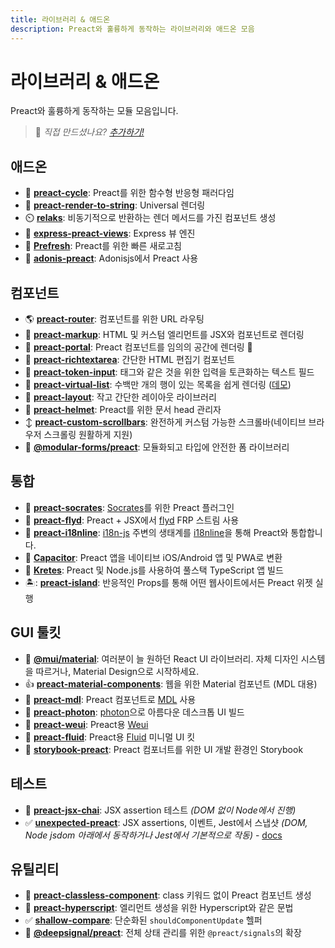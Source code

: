 ```yaml
---
title: 라이브러리 & 애드온
description: Preact와 훌륭하게 동작하는 라이브러리와 애드온 모음
---
```


# 라이브러리 & 애드온

Preact와 훌륭하게 동작하는 모듈 모음입니다.

> :information_desk_person: _직접 만드셨나요?
> [추가하기!](https://github.com/preactjs/preact-www/blob/master/content/en/about/libraries-addons.md)_

## 애드온

- :repeat: [**preact-cycle**](https://github.com/developit/preact-cycle): Preact를 위한 함수형 반응형 패러다임
- :page_facing_up: [**preact-render-to-string**](https://github.com/preactjs/preact-render-to-string): Universal 렌더링
- :timer_clock: [**relaks**](https://github.com/trambarhq/relaks): 비동기적으로 반환하는 렌더 메서드를 가진 컴포넌트 생성
- :nut_and_bolt: [**express-preact-views**](https://github.com/edwjusti/express-preact-views): Express 뷰 엔진
- :floppy_disk: [**Prefresh**](https://github.com/JoviDeCroock/prefresh): Preact를 위한 빠른 새로고침
- :bookmark_tabs: [**adonis-preact**](https://github.com/DonsWayo/adonis-preact): Adonisjs에서 Preact 사용

## 컴포넌트

- :earth_americas: [**preact-router**](https://github.com/preactjs/preact-router): 컴포넌트를 위한 URL 라우팅
- :bookmark_tabs: [**preact-markup**](https://github.com/developit/preact-markup): HTML 및 커스텀 엘리먼트를 JSX와 컴포넌트로 렌더링
- :satellite: [**preact-portal**](https://github.com/developit/preact-portal): Preact 컴포넌트를 임의의 공간에 렌더링 :milky_way:
- :pencil: [**preact-richtextarea**](https://github.com/developit/preact-richtextarea): 간단한 HTML 편집기 컴포넌트
- :bookmark: [**preact-token-input**](https://github.com/developit/preact-token-input): 태그와 같은 것을 위한 입력을 토큰화하는 텍스트 필드
- :card_index: [**preact-virtual-list**](https://github.com/developit/preact-virtual-list): 수백만 개의 행이 있는 목록을 쉽게 렌더링 ([데모](https://jsfiddle.net/developit/qqan9pdo/))
- :triangular_ruler: [**preact-layout**](https://download.github.io/preact-layout/): 작고 간단한 레이아웃 라이브러리
- :construction_worker: [**preact-helmet**](https://github.com/download/preact-helmet): Preact를 위한 문서 head 관리자
- :arrow_up_down: [**preact-custom-scrollbars**](https://github.com/lucafalasco/preact-custom-scrollbars): 완전하게 커스텀 가능한 스크롤바(네이티브 브라우저 스크롤링 원활하게 지원)
- 🧱 [**@modular-forms/preact**](https://modularforms.dev/): 모듈화되고 타입에 안전한 폼 라이브러리

## 통합

- :thought_balloon: [**preact-socrates**](https://github.com/matthewmueller/preact-socrates): [Socrates](http://github.com/matthewmueller/socrates)를 위한 Preact 플러그인
- :rowboat: [**preact-flyd**](https://github.com/xialvjun/preact-flyd): Preact + JSX에서 [flyd](https://github.com/paldepind/flyd) FRP 스트림 사용
- :speech_balloon: [**preact-i18nline**](https://github.com/download/preact-i18nline): [i18n-js](https://github.com/everydayhero/i18n-js) 주변의 생태계를 [i18nline](https://github.com/download/i18nline)을 통해 Preact와 통합합니다.
- :diamond_shape_with_a_dot_inside: [**Capacitor**](https://capacitorjs.com/solution/preact): Preact 앱을 네이티브 iOS/Android 앱 및 PWA로 변환
- :ice_cube: [**Kretes**](https://kretes.dev/docs/howtos/preact-setup/): Preact 및 Node.js를 사용하여 풀스택 TypeScript 앱 빌드
- 🏝: [**preact-island**](https://github.com/mwood23/preact-island): 반응적인 Props를 통해 어떤 웹사이트에서든 Preact 위젯 실행

## GUI 툴킷

- 🎴 [**@mui/material**](https://github.com/mui/material-ui/tree/master/examples/material-ui-preact): 여러분이 늘 원하던 React UI 라이브러리. 자체 디자인 시스템을 따르거나, Material Design으로 시작하세요.
- :thumbsup: [**preact-material-components**](https://github.com/prateekbh/preact-material-components): 웹을 위한 Material 컴포넌트 (MDL 대용)
- :white_square_button: [**preact-mdl**](https://github.com/developit/preact-mdl): Preact 컴포넌트로 [MDL](https://getmdl.io) 사용
- :rocket: [**preact-photon**](https://github.com/developit/preact-photon): [photon](http://photonkit.com)으로 아름다운 데스크톱 UI 빌드
- :penguin: [**preact-weui**](https://github.com/afeiship/preact-weui): Preact용 [Weui](https://github.com/afeiship/preact-weui)
- 💅 [**preact-fluid**](https://github.com/ajainvivek/preact-fluid): Preact용 [Fluid](https://github.com/ajainvivek/preact-fluid) 미니멀 UI 킷
- :book: [**storybook-preact**](https://github.com/storybooks/storybook/tree/next/app/preact): Preact 컴포너트를 위한 UI 개발 환경인 Storybook

## 테스트

- :microscope: [**preact-jsx-chai**](https://github.com/developit/preact-jsx-chai): JSX assertion 테스트 _(DOM 없이 Node에서 진행)_
- :white_check_mark: [**unexpected-preact**](https://github.com/bruderstein/unexpected-preact): JSX assertions, 이벤트, Jest에서 스냅샷 _(DOM, Node jsdom 아래에서 동작하거나 Jest에서 기본적으로 작동)_ - [docs](https://bruderstein.github.io/unexpected-preact/)

## 유틸리티

- :tophat: [**preact-classless-component**](https://github.com/ld0rman/preact-classless-component): class 키워드 없이 Preact 컴포넌트 생성
- :hammer: [**preact-hyperscript**](https://github.com/queckezz/preact-hyperscript): 엘리먼트 생성을 위한 Hyperscript와 같은 문법
- :white_check_mark: [**shallow-compare**](https://github.com/tkh44/shallow-compare): 단순화된 `shouldComponentUpdate` 헬퍼
- :signal_strength: [**@deepsignal/preact**](https://github.com/EthanStandel/deepsignal/tree/main/packages/preact): 전체 상태 관리를 위한 `@preact/signals`의 확장

